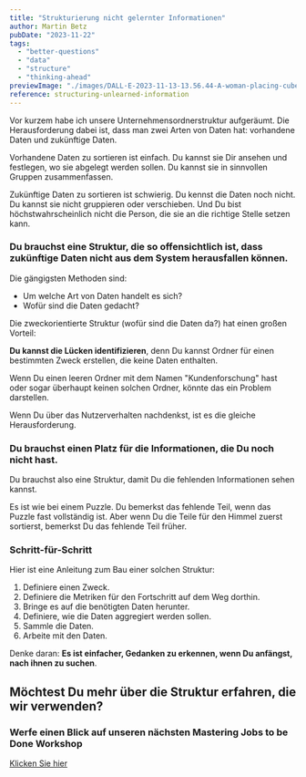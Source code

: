 ```yaml
---
title: "Strukturierung nicht gelernter Informationen"
author: Martin Betz
pubDate: "2023-11-22"
tags:
  - "better-questions"
  - "data"
  - "structure"
  - "thinking-ahead"
previewImage: "./images/DALL·E-2023-11-13-13.56.44-A-woman-placing-cubes-of-data-into-labeled-boxes.-The-scene-is-dominated-by-blue-and-mint-colors-blending-a-watercolor-aesthetic-with-slightly-geomet.png"
reference: structuring-unlearned-information
---
```


Vor kurzem habe ich unsere Unternehmensordnerstruktur aufgeräumt. Die Herausforderung dabei ist, dass man zwei Arten von Daten hat: vorhandene Daten und zukünftige Daten.

Vorhandene Daten zu sortieren ist einfach. Du kannst sie Dir ansehen und festlegen, wo sie abgelegt werden sollen. Du kannst sie in sinnvollen Gruppen zusammenfassen.

Zukünftige Daten zu sortieren ist schwierig. Du kennst die Daten noch nicht. Du kannst sie nicht gruppieren oder verschieben. Und Du bist höchstwahrscheinlich nicht die Person, die sie an die richtige Stelle setzen kann.

### Du brauchst eine Struktur, die so offensichtlich ist, dass zukünftige Daten nicht aus dem System herausfallen können.

Die gängigsten Methoden sind:

- Um welche Art von Daten handelt es sich?
- Wofür sind die Daten gedacht?

Die zweckorientierte Struktur (wofür sind die Daten da?) hat einen großen Vorteil:

**Du kannst die Lücken identifizieren**, denn Du kannst Ordner für einen bestimmten Zweck erstellen, die keine Daten enthalten.

Wenn Du einen leeren Ordner mit dem Namen "Kundenforschung" hast oder sogar überhaupt keinen solchen Ordner, könnte das ein Problem darstellen.

Wenn Du über das Nutzerverhalten nachdenkst, ist es die gleiche Herausforderung.

### Du brauchst einen Platz für die Informationen, die Du noch nicht hast.

Du brauchst also eine Struktur, damit Du die fehlenden Informationen sehen kannst.

Es ist wie bei einem Puzzle. Du bemerkst das fehlende Teil, wenn das Puzzle fast vollständig ist. Aber wenn Du die Teile für den Himmel zuerst sortierst, bemerkst Du das fehlende Teil früher.

### Schritt-für-Schritt

Hier ist eine Anleitung zum Bau einer solchen Struktur:

1. Definiere einen Zweck.
2. Definiere die Metriken für den Fortschritt auf dem Weg dorthin.
3. Bringe es auf die benötigten Daten herunter.
4. Definiere, wie die Daten aggregiert werden sollen.
5. Sammle die Daten.
6. Arbeite mit den Daten.

Denke daran: **Es ist einfacher, Gedanken zu erkennen, wenn Du anfängst, nach ihnen zu suchen**.

## Möchtest Du mehr über die Struktur erfahren, die wir verwenden?

### Werfe einen Blick auf unseren nächsten Mastering Jobs to be Done Workshop

[Klicken Sie hier](/leistungen/mastering-jobs-to-be-done-online-workshop/)
